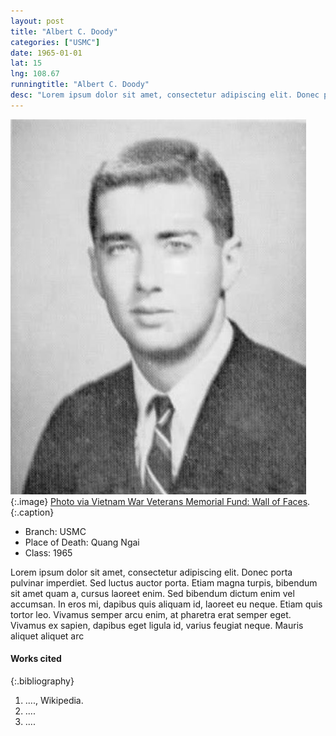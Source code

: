 ```yaml
---
layout: post
title: "Albert C. Doody"
categories: ["USMC"]
date: 1965-01-01
lat: 15
lng: 108.67
runningtitle: "Albert C. Doody"
desc: "Lorem ipsum dolor sit amet, consectetur adipiscing elit. Donec porta pulvinar imperdiet. Sed luctus auctor porta. Etiam magna turpis, bibendum sit amet quam a,"
---
```

![Albert C. Doody](images/albertcdoody.jpg)
   {:.image}
[Photo via Vietnam War Veterans Memorial Fund: Wall of Faces](https://www.vvmf.org/Wall-of-Faces/13669/ALBERT-C-DOODY/).
  {:.caption}

* Branch: USMC
* Place of Death: Quang Ngai
* Class: 1965

Lorem ipsum dolor sit amet, consectetur adipiscing elit. Donec porta pulvinar imperdiet. Sed luctus auctor porta. Etiam magna turpis, bibendum sit amet quam a, cursus laoreet enim. Sed bibendum dictum enim vel accumsan. In eros mi, dapibus quis aliquam id, laoreet eu neque. Etiam quis tortor leo. Vivamus semper arcu enim, at pharetra erat semper eget. Vivamus ex sapien, dapibus eget ligula id, varius feugiat neque. Mauris aliquet aliquet arc



#### Works cited

{:.bibliography}
1. ...., Wikipedia.
2. ....
3. ....
